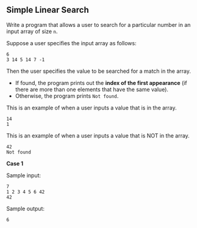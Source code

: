 ## Simple Linear Search

Write a program that allows a user to search for a particular number in an input array of size `n`.

Suppose a user specifies the input array as follows:

```
6
3 14 5 14 7 -1
```

Then the user specifies the value to be searched for a match in the array.

* If found, the program prints out the **index of the first appearance** (if there are more than one elements that have the same value).
* Otherwise, the program prints `Not found`.

This is an example of when a user inputs a value that is in the array.
```
14
1
```
This is an example of when a user inputs a value that is NOT in the array.
```
42
Not found
```

**Case 1**

Sample input:
```
7
1 2 3 4 5 6 42
42
```
Sample output:
```
6
```